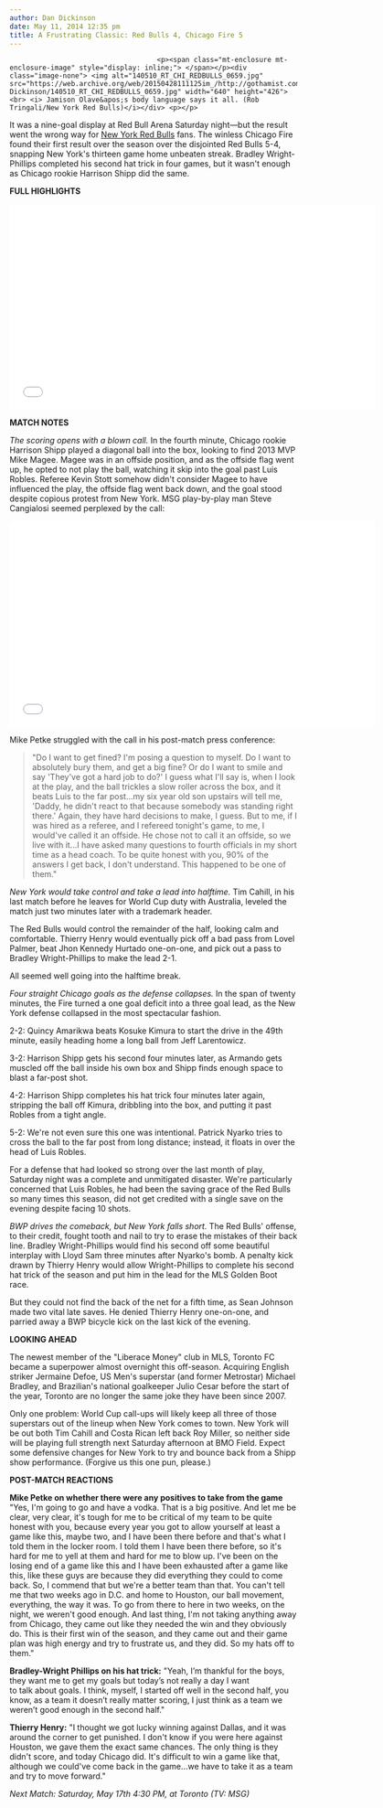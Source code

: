 ```yaml
---
author: Dan Dickinson
date: May 11, 2014 12:35 pm
title: A Frustrating Classic: Red Bulls 4, Chicago Fire 5
---
```


	
										<p><span class="mt-enclosure mt-enclosure-image" style="display: inline;"> </span></p><div class="image-none"> <img alt="140510_RT_CHI_REDBULLS_0659.jpg" src="https://web.archive.org/web/20150428111125im_/http://gothamist.com/attachments/Dan Dickinson/140510_RT_CHI_REDBULLS_0659.jpg" width="640" height="426"> <br> <i> Jamison Olave&apos;s body language says it all. (Rob Tringali/New York Red Bulls)</i></div> <p></p>

<p>It was a nine-goal display at Red Bull Arena Saturday night&#x2014;but the result went the wrong way for <a href="https://web.archive.org/web/20150428111125/http://gothamist.com/tags/redbulls">New York Red Bulls</a> fans. The winless Chicago Fire found their first result over the season over the disjointed Red Bulls 5-4, snapping New York&apos;s thirteen game home unbeaten streak. Bradley Wright-Phillips completed his second hat trick in four games, but it wasn&apos;t enough as Chicago rookie Harrison Shipp did the same.</p>

<p><strong>FULL HIGHLIGHTS</strong></p>

<p><iframe width="640" height="360" src="//web.archive.org/web/20150428111125if_/http://www.youtube.com/embed/RG4G0vqIRIM?rel=0" frameborder="0" allowfullscreen></iframe></p>

<p><strong>MATCH NOTES</strong></p>

<p><em>The scoring opens with a blown call.</em> In the fourth minute, Chicago rookie Harrison Shipp played a diagonal ball into the box, looking to find 2013 MVP Mike Magee. Magee was in an offside position, and as the offside flag went up, he opted to not play the ball, watching it skip into the goal past Luis Robles. Referee Kevin Stott somehow didn&apos;t consider Magee to have influenced the play, the offside flag went back down, and the goal stood despite copious protest from New York. MSG play-by-play man Steve Cangialosi seemed perplexed by the call:</p>

<p><iframe width="640" height="360" src="//web.archive.org/web/20150428111125if_/http://www.youtube.com/embed/ob1bZxTtKOg?rel=0" frameborder="0" allowfullscreen></iframe></p>

<p>Mike Petke struggled with the call in his post-match press conference:</p>

<blockquote>&quot;Do I want to get fined? I&apos;m posing a question to myself. Do I want to absolutely bury them, and get a big fine? Or do I want to smile and say &apos;They&apos;ve got a hard job to do?&apos; I guess what I&apos;ll say is, when I look at the play, and the ball trickles a slow roller across the box, and it beats Luis to the far post...my six year old son upstairs will tell me, &apos;Daddy, he didn&apos;t react to that because somebody was standing right there.&apos; Again, they have hard decisions to make, I guess. But to me, if I was hired as a referee, and I refereed tonight&apos;s game, to me, I would&apos;ve called it an offside. He chose not to call it an offside, so we live with it...I have asked many questions to fourth officials in my short time as a head coach. To be quite honest with you, 90% of the answers I get back, I don&apos;t understand. This happened to be one of them.&quot;</blockquote>

<p><em>New York would take control and take a lead into halftime.</em> Tim Cahill, in his last match before he leaves for World Cup duty with Australia, leveled the match just two minutes later with a trademark header.</p>

<p>The Red Bulls would control the remainder of the half, looking calm and comfortable. Thierry Henry would eventually pick off a bad pass from Lovel Palmer, beat Jhon Kennedy Hurtado one-on-one, and pick out a pass to Bradley Wright-Phillips to make the lead 2-1.</p>

<p>All seemed well going into the halftime break.</p>

<p><em>Four straight Chicago goals as the defense collapses.</em> In the span of twenty minutes, the Fire turned a one goal deficit into a three goal lead, as the New York defense collapsed in the most spectacular fashion.</p>

<p>2-2: Quincy Amarikwa beats Kosuke Kimura to start the drive in the 49th minute, easily heading home a long ball from Jeff Larentowicz.</p>

<p>3-2: Harrison Shipp gets his second four minutes later, as Armando gets muscled off the ball inside his own box and Shipp finds enough space to blast a far-post shot.</p>

<p>4-2: Harrison Shipp completes his hat trick four minutes later again, stripping the ball off Kimura, dribbling into the box, and putting it past Robles from a tight angle.</p>

<p>5-2: We&apos;re not even sure this one was intentional. Patrick Nyarko tries to cross the ball to the far post from long distance; instead, it floats in over the head of Luis Robles.</p>

<p>For a defense that had looked so strong over the last month of play, Saturday night was a complete and unmitigated disaster.  We&apos;re particularly concerned that Luis Robles, he had been the saving grace of the Red Bulls so many times this season, did not get credited with a single save on the evening despite facing 10 shots.</p>

<p><em>BWP drives the comeback, but New York falls short.</em> The Red Bulls&apos; offense, to their credit, fought tooth and nail to try to erase the mistakes of their back line. Bradley Wright-Phillips would find his second off some beautiful interplay with Lloyd Sam three minutes after Nyarko&apos;s bomb. A penalty kick drawn by Thierry Henry would allow Wright-Phillips to complete his second hat trick of the season and put him in the lead for the MLS Golden Boot race.</p>

<p>But they could not find the back of the net for a fifth time, as Sean Johnson made two vital late saves.  He denied Thierry Henry one-on-one, and parried away a BWP bicycle kick on the last kick of the evening.</p>

<p><strong>LOOKING AHEAD</strong></p>

<p>The newest member of the &quot;Liberace Money&quot; club in MLS, Toronto FC became a superpower almost overnight this off-season. Acquiring English striker Jermaine Defoe, US Men&apos;s superstar (and former Metrostar) Michael Bradley, and Brazilian&apos;s national goalkeeper Julio Cesar before the start of the year, Toronto are no longer the same joke they have been since 2007.</p>

<p>Only one problem: World Cup call-ups will likely keep all three of those superstars out of the lineup when New York comes to town. New York will be out both Tim Cahill and Costa Rican left back Roy Miller, so neither side will be playing full strength next Saturday afternoon at BMO Field. Expect some defensive changes for New York to try and bounce back from a Shipp show performance. (Forgive us this one pun, please.)</p>

<p><strong>POST-MATCH REACTIONS</strong></p>

<p><strong>Mike Petke on whether there were any positives to take from the game</strong> &quot;Yes, I&apos;m going to go and have a vodka. That is a big positive. And let me be clear, very clear, it&apos;s tough for me to be critical of my team to be quite honest with you, because every year you got to allow yourself at least a game like this, maybe two, and I have been there before and that&apos;s what I told them in the locker room. I told them I have been there before, so it&apos;s hard for me to yell at them and hard for me to blow up. I&apos;ve been on the losing end of a game like this and I have been exhausted after a game like this, like these guys are because they did everything they could to come back. So, I commend that but we&apos;re a better team than that. You can&apos;t tell me that two weeks ago in D.C. and home to Houston, our ball movement, everything, the way it was. To go from there to here in two weeks, on the night, we weren&apos;t good enough. And last thing, I&apos;m not taking anything away from Chicago, they came out like they needed the win and they obviously do. This is their first win of the season, and they came out and their game plan was high energy and try to frustrate us, and they did. So my hats off to them.&quot;</p>

<p><strong>Bradley-Wright Phillips on his hat trick:</strong> &quot;Yeah, I&#x2019;m thankful for the boys, they want me to get my goals but today&#x2019;s not really a day I want <br>
to talk about goals. I think, myself, I started off well in the second half, you know, as a team it doesn&#x2019;t really matter scoring, I just think as a team we weren&#x2019;t good enough in the second half.&quot;</p>

<p><strong>Thierry Henry:</strong> &quot;I thought we got lucky winning against Dallas, and it was around the corner to get punished. I don&apos;t know if you were here against Houston, we gave them the exact same chances. The only thing is they didn&apos;t score, and today Chicago did. It&apos;s difficult to win a game like that, although we could&apos;ve come back in the game...we have to take it as a team and try to move forward.&quot;</p>

<p><em>Next Match: Saturday, May 17th 4:30 PM, at Toronto (TV: MSG)</em></p>					
										
									
				